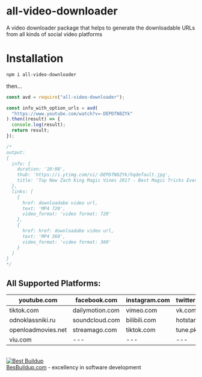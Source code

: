 # all-video-downloader

A video downloader package that helps to generate the downloadable URLs from all kinds of social video platforms

# Installation

```sh
npm i all-video-downloader
```

then...

```js
const avd = require("all-video-downloader");

const info_with_option_urls = avd(
  "https://www.youtube.com/watch?v=-DEPDfN8ZYk"
).then((result) => {
  console.log(result);
  return result;
});

/*
output:
{
  info: {
    duration: '10:08',
    thub: 'https://i.ytimg.com/vi/-DEPDfN8ZYk/hqdefault.jpg',
    title: 'Top New Zach King Magic Vines 2017 - Best Magic Tricks Ever'
  },
  links: [
    {
      href: downloadabe video url,
      text: 'MP4 720',
      video_format: 'video format: 720'
    },
    {
      href: href: downloadabe video url,
      text: 'MP4 360',
      video_format: 'video format: 360'
    }
  ]
}
*/
```

## All Supported Platforms:

| youtube.com        | facebook.com    | instagram.com | twitter.com |
| ------------------ | --------------- | ------------- | ----------- |
| tiktok.com         | dailymotion.com | vimeo.com     | vk.com      |
| odnoklassniki.ru   | soundcloud.com  | bilibili.com  | hotstar.com |
| openloadmovies.net | streamago.com   | tiktok.com    | tune.pk     |
| viu.com            | ---             | ---           | ---         |

\
[![Best Buildup](https://res.cloudinary.com/alasim/image/upload/v1638729338/hosting%20content/best_buldup.png)](https://www.bestbuildup.com/)\
[BesBuildup.com](https://www.bestbuildup.com/) - excellency in software development
